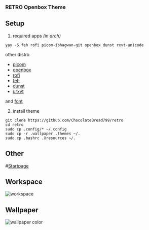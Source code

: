 ### RETRO Openbox Theme

## Setup

1. required apps _(in arch)_
  ```
  yay -S feh rofi picom-ibhagwan-git openbox dunst rxvt-unicode
  ```
  other distro
  - [picom](https://github.com/yshui/picom/blob/next/README.md#build)
  - [openbox](https://github.com/danakj/openbox)
  - [rofi](https://github.com/davatorium/rofi)
  - [feh](https://github.com/derf/feh)
  - [dunst](https://github.com/dunst-project/dunst)
  - [urxvt](https://wiki.archlinux.org/title/rxvt-unicode)

  and [font](https://fonts.google.com/specimen/Azeret+Mono)

2. install theme
  
  ```
  git clone https://github.com/ChocolateBread799/retro
  cd retro
  sudo cp .config/* ~/.config
  sudo cp -r .wallpaper .themes ~/.
  sudo cp .bashrc .Xresources ~/.
  ```

## Other
 #[Startpage](https://chocolatebread799.github.io/Startpage/)

## Workspace
![workspace](https://user-images.githubusercontent.com/81292558/132967881-0d8f531f-c075-4648-b751-46a7243b5652.png)

## Wallpaper
![wallpaper color](https://user-images.githubusercontent.com/81292558/132967882-da183335-71fb-4edb-b4be-63194a984683.png)

